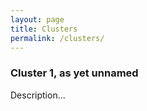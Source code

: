 ```yaml
---
layout: page
title: Clusters
permalink: /clusters/
---
```


### Cluster 1, as yet unnamed ###

Description...
